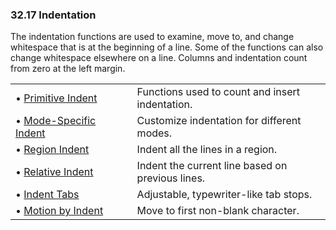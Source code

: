 

### 32.17 Indentation

The indentation functions are used to examine, move to, and change whitespace that is at the beginning of a line. Some of the functions can also change whitespace elsewhere on a line. Columns and indentation count from zero at the left margin.

|                                                         |    |                                                  |
| :------------------------------------------------------ | -- | :----------------------------------------------- |
| • [Primitive Indent](Primitive-Indent.html)             |    | Functions used to count and insert indentation.  |
| • [Mode-Specific Indent](Mode_002dSpecific-Indent.html) |    | Customize indentation for different modes.       |
| • [Region Indent](Region-Indent.html)                   |    | Indent all the lines in a region.                |
| • [Relative Indent](Relative-Indent.html)               |    | Indent the current line based on previous lines. |
| • [Indent Tabs](Indent-Tabs.html)                       |    | Adjustable, typewriter-like tab stops.           |
| • [Motion by Indent](Motion-by-Indent.html)             |    | Move to first non-blank character.               |
